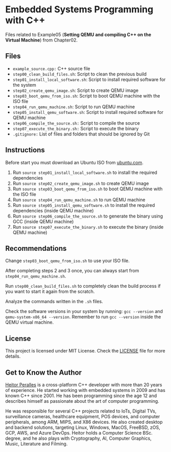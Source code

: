 # Embedded Systems Programming with C++

Files related to Example05 (**Setting QEMU and compiling C++ on the Virtual Machine**) from Chapter02.

## Files

* `example_source.cpp:` C++ source file
* `step00_clean_build_files.sh`: Script to clean the previous build
* `step01_install_local_software.sh`: Script to install required software for the system
* `step02_create_qemu_image.sh`: Script to create QEMU image
* `step03_boot_qemu_from_iso.sh`: Script to boot QEMU machine with the ISO file
* `step04_run_qemu_machine.sh`: Script to run QEMU machine
* `step05_install_qemu_software.sh`: Script to install required software for QEMU machine
* `step06_compile_the_source.sh:` Script to compile the source
* `step07_execute_the_binary.sh:` Script to execute the binary 
* `.gitignore:` List of files and folders that should be ignored by Git

## Instructions

Before start you must download an Ubuntu ISO from [ubuntu.com](https://www.ubuntu.com).

1. Run `source step01_install_local_software.sh` to install the required dependencies
2. Run `source step02_create_qemu_image.sh` to create QEMU image
3. Run `source step03_boot_qemu_from_iso.sh` to boot QEMU machine with the ISO file
4. Run `source step04_run_qemu_machine.sh` to run QEMU machine
5. Run `source step05_install_qemu_software.sh` to install the required dependencies (inside QEMU machine)
6. Run `source step06_compile_the_source.sh` to generate the binary using GCC (inside QEMU machine)
7. Run `source step07_execute_the_binary.sh` to execute the binary (inside QEMU machine)

## Recommendations

Change `step03_boot_qemu_from_iso.sh` to use your ISO file.

After completing steps 2 and 3 once, you can always start from `step04_run_qemu_machine.sh`.

Run `step00_clean_build_files.sh` to completely clean the build process if you want to start it again from the scratch.

Analyze the commands written in the `.sh` files.

Check the software versions in your system by running: `gcc --version` and `qemu-system-x86_64 --version`. Remember to run `gcc --version` inside the QEMU virtual machine.

## License

This project is licensed under MIT License. Check the [LICENSE](LICENSE) file for more details.

## Get to Know the Author

[Heitor Peralles](mailto:heitorgp@gmail.com) is a cross-platform C++ developer with more than 20 years of experience. He started working with embedded systems in 2009 and has known C++ since 2001. He has been programming since the age 12 and describes himself as passionate about the art of computer programming. 

He was responsible for several C++ projects related to IoTs, Digital TVs, surveillance cameras, healthcare equipment, POS devices, and computer peripherals, among ARM, MIPS, and X86 devices. He also created desktop and backend solutions, targeting Linux, Windows, MacOS, FreeBSD, zOS, GCP, AWS, and Azure DevOps. Heitor holds a Computer Science BSc. degree, and he also plays with Cryptography, AI, Computer Graphics, Music, Literature and Filming.
